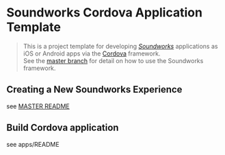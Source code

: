 # Soundworks Cordova Application Template

> This is a project template for developing [*Soundworks*](https://github.com/collective-soundworks/soundworks/) applications as iOS or Android apps via the [Cordova](https://cordova.apache.org/) framework.  
> See the [master branch](https://github.com/collective-soundworks/soundworks-template) for detail on how to use the Soundworks framework.

## Creating a New Soundworks Experience

see [MASTER README](https://github.com/collective-soundworks/soundworks-template/blob/master/README.md)

## Build Cordova application

see apps/README